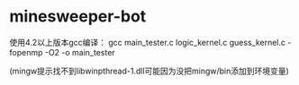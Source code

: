 # minesweeper-bot

使用4.2以上版本gcc编译：
gcc main_tester.c logic_kernel.c guess_kernel.c -fopenmp -O2 -o main_tester

(mingw提示找不到libwinpthread-1.dll可能因为没把mingw/bin添加到环境变量)